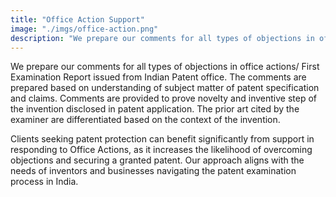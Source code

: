 ```yaml
---
title: "Office Action Support"
image: "./imgs/office-action.png"
description: "We prepare our comments for all types of objections in office actions/ First Examination Report issued from Indian Patent office. The comments are prepared based on understanding of subject matter of patent specification and claims."
---
```


We prepare our comments for all types of objections in office actions/ First Examination Report issued from Indian Patent office. The comments are prepared based on understanding of subject matter of patent specification and claims. Comments are provided to prove novelty and inventive step of the invention disclosed in patent application. The prior art cited by the examiner are differentiated based on the context of the invention.

Clients seeking patent protection can benefit significantly from support in responding to Office Actions, as it increases the likelihood of overcoming objections and securing a granted patent. Our approach aligns with the needs of inventors and businesses navigating the patent examination process in India.
